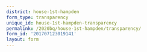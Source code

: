 ```yaml
---
district: house-1st-hampden
form_type: transparency
unique_id: house-1st-hampden-transparency
permalink: /2020bq/house-1st-hampden/transparency/
form_id: '201707123019141'
layout: form
---
```

